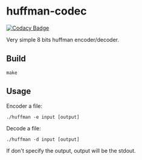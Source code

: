 # huffman-codec

[![Codacy Badge](https://api.codacy.com/project/badge/Grade/5a9b713bcb0142e2aeae4de12aebafd6)](https://app.codacy.com/app/Bestoa/huffman-codec?utm_source=github.com&utm_medium=referral&utm_content=Bestoa/huffman-codec&utm_campaign=Badge_Grade_Dashboard)

Very simple 8 bits huffman encoder/decoder.

## Build
```make```

## Usage
Encoder a file:
```shell
./huffman -e input [output]
```

Decode a file:
```shell
./huffman -d input [output]
```

If don't specify the output, output will be the stdout.

